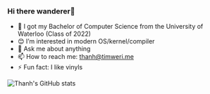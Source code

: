 ### Hi there wanderer👋

- 🏫 I got my Bachelor of Computer Science from the University of Waterloo (Class of 2022)
- 😊 I’m interested in modern OS/kernel/compiler
- 💬 Ask me about anything
- 📫 How to reach me: thanh@timweri.me
- ⚡ Fun fact: I like vinyls

![Thanh's GitHub stats](https://github-readme-stats.vercel.app/api?username=timweri&count_private=true&theme=dark)

